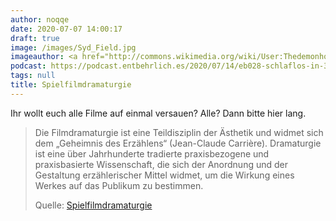 ```yaml
---
author: noqqe
date: 2020-07-07 14:00:17
draft: true
image: /images/Syd_Field.jpg
imageauthor: <a href="http://commons.wikimedia.org/wiki/User:Thedemonhog" title="User:Thedemonhog">thedemonhog</a>
podcast: https://podcast.entbehrlich.es/2020/07/14/eb028-schlaflos-in-3-akten/
tags: null
title: Spielfilmdramaturgie
---
```


Ihr wollt euch alle Filme auf einmal versauen? Alle? Dann bitte hier lang.

> Die Filmdramaturgie ist eine Teildisziplin der Ästhetik und widmet sich dem
> „Geheimnis des Erzählens“ (Jean-Claude Carrière). Dramaturgie ist eine über
> Jahrhunderte tradierte praxisbezogene und praxisbasierte Wissenschaft, die
> sich der Anordnung und der Gestaltung erzählerischer Mittel widmet, um die
> Wirkung eines Werkes auf das Publikum zu bestimmen.
>
> Quelle: [Spielfilmdramaturgie](https://de.wikipedia.org/wiki/Spielfilmdramaturgie)